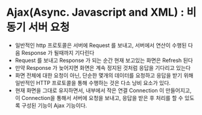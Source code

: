 # Ajax(Async. Javascript and XML) : 비동기 서버 요청

- 일반적인 http 프로토콜은 서버에 Request 를 보내고, 서버에서 연산이 수행된 다음
  Response 가 될때까지 기다린다
- Request 를 보내고 Response 가 되는 순간 현재 보고있는 화면은 Refresh 된다
- 만약 Response 가 늦어지면 화면은 계속 정지된 것처럼 응답을 기다리고 있는다
- 화면 전체에 대한 요청이 아닌, 단순한 몇개의 데이터를 요청하고 응답을 받기 위해 일반적인
  HTTP 프로토콜을 통해 수행하는 것은 다소 낭비 요소가 있다.
- 현재 화면을 그대로 유지하면서, 내부에서 작은 연결 Connection 이 만들어지고,
  이 Connection을 통해서 서버에 요청을 보내고, 응답을 받은 후 처리를 할 수 있도록 구성된
  기능이 Ajax 기능이다.
